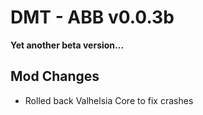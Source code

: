 # DMT - ABB v0.0.3b
**Yet another beta version...**

## Mod Changes
 - Rolled back Valhelsia Core to fix crashes